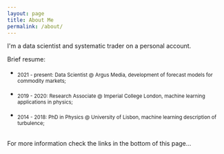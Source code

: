 ```yaml
---
layout: page
title: About Me
permalink: /about/
---
```


I'm a data scientist and systematic trader on a personal account.


Brief resume:

- <sub> 2021 - present: Data Scientist @ Argus Media, development of forecast models for commodity markets; <sub>

- <sub> 2019 - 2020: Research Associate @ Imperial College London, machine learning applications in physics; <sub> 

- <sub> 2014 - 2018: PhD in Physics @ University of Lisbon, machine learning description of turbulence; <sub> 
  
 <br />  
For more information check the links in the bottom of this page...
